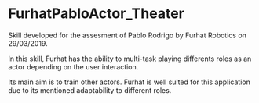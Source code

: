# FurhatPabloActor_Theater

Skill developed for the assesment of Pablo Rodrigo by Furhat Robotics on 29/03/2019. 

In this skill, Furhat has the ability to multi-task playing differents roles as an actor depending 
on the user interaction.

Its main aim is to train other actors. Furhat is well suited for this application due to its mentioned 
adaptability to different roles. 
